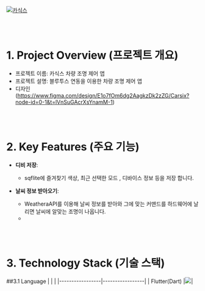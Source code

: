 
[![카식스](https://youtube.com/shorts/x_4js_AQkw4?si=Y5eMFsBeEQuQWWJq)](https://youtube.com/shorts/x_4js_AQkw4?si=Y5eMFsBeEQuQWWJq) 

</a>

<br/>
<br/>

# 1. Project Overview (프로젝트 개요)
- 프로젝트 이름: 카식스 차량 조명 제어 앱
- 프로젝트 설명: 블루투스 연동을 이용한 차량 조명 제어 앱
- 디자인(https://www.figma.com/design/E1o7fOm6dg2AagkzDk2zZG/Carsix?node-id=0-1&t=lVnSuGAcrXsYnamM-1)

<br/>
<br/>

# 2. Key Features (주요 기능)
- **디비 저장**:
  - sqflite에 즐겨찾기 색상, 최근 선택한 모드 , 디바이스 정보 등을 저장 합니다.

- **날씨 정보 받아오기**:
  - WeatheraAPI를 이용해 날씨 정보를 받아와 그에 맞는 커맨드를 하드웨어에 날리면 날씨에 알맞는 조명이 나옵니다.
  - 

<br/>
<br/>

# 3. Technology Stack (기술 스택)
##3.1 Language
|  |  |
|-----------------|-----------------|
| Flutter(Dart)    |<img src="https://img.shields.io/badge/flutter-02569B?style=for-the-badge&logo=flutter&logoColor=white">| 


<br/>
<br/>



